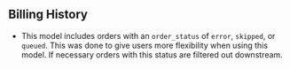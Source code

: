 ## Billing History
- This model includes orders with an `order_status` of `error`, `skipped`, or `queued`. This was done to give users more flexibility when using this model. If necessary orders with this status are filtered out downstream. 